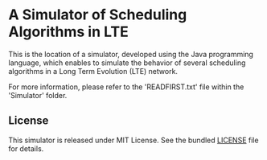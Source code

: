 # A Simulator of Scheduling Algorithms in LTE
This is the location of a simulator, developed using the Java programming language, which enables to simulate the behavior of several scheduling algorithms in a Long Term Evolution (LTE) network.

For more information, please refer to the 'READFIRST.txt' file within the 'Simulator' folder.

## License
This simulator is released under MIT License. See the bundled [LICENSE](LICENSE) file for details.
